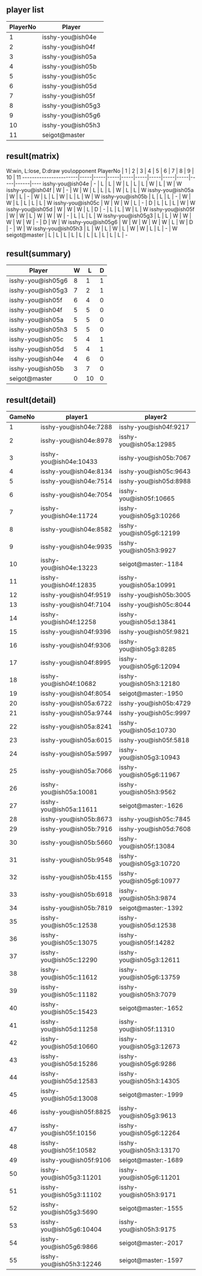 ## player list
PlayerNo  |  Player
----------|-------------------
1         |  isshy-you@ish04e
2         |  isshy-you@ish04f
3         |  isshy-you@ish05a
4         |  isshy-you@ish05b
5         |  isshy-you@ish05c
6         |  isshy-you@ish05d
7         |  isshy-you@ish05f
8         |  isshy-you@ish05g3
9         |  isshy-you@ish05g6
10        |  isshy-you@ish05h3
11        |  seigot@master
## result(matrix)
W:win, L:lose, D:draw
you\opponent PlayerNo  |  1  |  2  |  3  |  4  |  5  |  6  |  7  |  8  |  9  |  10  |  11
-----------------------|-----|-----|-----|-----|-----|-----|-----|-----|-----|------|----
isshy-you@ish04e       |  -  |  L  |  L  |  W  |  L  |  L  |  L  |  W  |  L  |  W   |  W
isshy-you@ish04f       |  W  |  -  |  W  |  W  |  L  |  L  |  L  |  W  |  L  |  L   |  W
isshy-you@ish05a       |  W  |  L  |  -  |  W  |  L  |  L  |  W  |  L  |  L  |  W   |  W
isshy-you@ish05b       |  L  |  L  |  L  |  -  |  W  |  W  |  L  |  L  |  L  |  L   |  W
isshy-you@ish05c       |  W  |  W  |  W  |  L  |  -  |  D  |  L  |  L  |  L  |  W   |  W
isshy-you@ish05d       |  W  |  W  |  W  |  L  |  D  |  -  |  L  |  L  |  W  |  L   |  W
isshy-you@ish05f       |  W  |  W  |  L  |  W  |  W  |  W  |  -  |  L  |  L  |  L   |  W
isshy-you@ish05g3      |  L  |  L  |  W  |  W  |  W  |  W  |  W  |  -  |  D  |  W   |  W
isshy-you@ish05g6      |  W  |  W  |  W  |  W  |  W  |  L  |  W  |  D  |  -  |  W   |  W
isshy-you@ish05h3      |  L  |  W  |  L  |  W  |  L  |  W  |  W  |  L  |  L  |  -   |  W
seigot@master          |  L  |  L  |  L  |  L  |  L  |  L  |  L  |  L  |  L  |  L   |  -
## result(summary)
Player             |  W  |  L   |  D
-------------------|-----|------|---
isshy-you@ish05g6  |  8  |  1   |  1
isshy-you@ish05g3  |  7  |  2   |  1
isshy-you@ish05f   |  6  |  4   |  0
isshy-you@ish04f   |  5  |  5   |  0
isshy-you@ish05a   |  5  |  5   |  0
isshy-you@ish05h3  |  5  |  5   |  0
isshy-you@ish05c   |  5  |  4   |  1
isshy-you@ish05d   |  5  |  4   |  1
isshy-you@ish04e   |  4  |  6   |  0
isshy-you@ish05b   |  3  |  7   |  0
seigot@master      |  0  |  10  |  0
## result(detail)
GameNo  |  player1                  |  player2
--------|---------------------------|-------------------------
1       |  isshy-you@ish04e:7288    |  isshy-you@ish04f:9217
2       |  isshy-you@ish04e:8978    |  isshy-you@ish05a:12985
3       |  isshy-you@ish04e:10433   |  isshy-you@ish05b:7067
4       |  isshy-you@ish04e:8134    |  isshy-you@ish05c:9643
5       |  isshy-you@ish04e:7514    |  isshy-you@ish05d:8988
6       |  isshy-you@ish04e:7054    |  isshy-you@ish05f:10665
7       |  isshy-you@ish04e:11724   |  isshy-you@ish05g3:10266
8       |  isshy-you@ish04e:8582    |  isshy-you@ish05g6:12199
9       |  isshy-you@ish04e:9935    |  isshy-you@ish05h3:9927
10      |  isshy-you@ish04e:13223   |  seigot@master:-1184
11      |  isshy-you@ish04f:12835   |  isshy-you@ish05a:10991
12      |  isshy-you@ish04f:9519    |  isshy-you@ish05b:3005
13      |  isshy-you@ish04f:7104    |  isshy-you@ish05c:8044
14      |  isshy-you@ish04f:12258   |  isshy-you@ish05d:13841
15      |  isshy-you@ish04f:9396    |  isshy-you@ish05f:9821
16      |  isshy-you@ish04f:9306    |  isshy-you@ish05g3:8285
17      |  isshy-you@ish04f:8995    |  isshy-you@ish05g6:12094
18      |  isshy-you@ish04f:10682   |  isshy-you@ish05h3:12180
19      |  isshy-you@ish04f:8054    |  seigot@master:-1950
20      |  isshy-you@ish05a:6722    |  isshy-you@ish05b:4729
21      |  isshy-you@ish05a:9744    |  isshy-you@ish05c:9997
22      |  isshy-you@ish05a:8241    |  isshy-you@ish05d:10730
23      |  isshy-you@ish05a:6015    |  isshy-you@ish05f:5818
24      |  isshy-you@ish05a:5997    |  isshy-you@ish05g3:10943
25      |  isshy-you@ish05a:7066    |  isshy-you@ish05g6:11967
26      |  isshy-you@ish05a:10081   |  isshy-you@ish05h3:9562
27      |  isshy-you@ish05a:11611   |  seigot@master:-1626
28      |  isshy-you@ish05b:8673    |  isshy-you@ish05c:7845
29      |  isshy-you@ish05b:7916    |  isshy-you@ish05d:7608
30      |  isshy-you@ish05b:5660    |  isshy-you@ish05f:13084
31      |  isshy-you@ish05b:9548    |  isshy-you@ish05g3:10720
32      |  isshy-you@ish05b:4155    |  isshy-you@ish05g6:10977
33      |  isshy-you@ish05b:6918    |  isshy-you@ish05h3:9874
34      |  isshy-you@ish05b:7819    |  seigot@master:-1392
35      |  isshy-you@ish05c:12538   |  isshy-you@ish05d:12538
36      |  isshy-you@ish05c:13075   |  isshy-you@ish05f:14282
37      |  isshy-you@ish05c:12290   |  isshy-you@ish05g3:12611
38      |  isshy-you@ish05c:11612   |  isshy-you@ish05g6:13759
39      |  isshy-you@ish05c:11182   |  isshy-you@ish05h3:7079
40      |  isshy-you@ish05c:15423   |  seigot@master:-1652
41      |  isshy-you@ish05d:11258   |  isshy-you@ish05f:11310
42      |  isshy-you@ish05d:10660   |  isshy-you@ish05g3:12673
43      |  isshy-you@ish05d:15286   |  isshy-you@ish05g6:9286
44      |  isshy-you@ish05d:12583   |  isshy-you@ish05h3:14305
45      |  isshy-you@ish05d:13008   |  seigot@master:-1999
46      |  isshy-you@ish05f:8825    |  isshy-you@ish05g3:9613
47      |  isshy-you@ish05f:10156   |  isshy-you@ish05g6:12264
48      |  isshy-you@ish05f:10582   |  isshy-you@ish05h3:13170
49      |  isshy-you@ish05f:9106    |  seigot@master:-1689
50      |  isshy-you@ish05g3:11201  |  isshy-you@ish05g6:11201
51      |  isshy-you@ish05g3:11102  |  isshy-you@ish05h3:9171
52      |  isshy-you@ish05g3:5690   |  seigot@master:-1555
53      |  isshy-you@ish05g6:10404  |  isshy-you@ish05h3:9175
54      |  isshy-you@ish05g6:9866   |  seigot@master:-2017
55      |  isshy-you@ish05h3:12246  |  seigot@master:-1597
